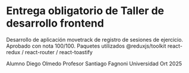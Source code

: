 # Entrega obligatorio de Taller de desarrollo frontend

Desarrollo de aplicación movetrack de registro de sesiones de ejercicio.
Aprobado con nota 100/100.
Paquetes utilizados @reduxjs/toolkit react-redux / react-router / react-toastify

Alumno Diego Olmedo
Profesor Santiago Fagnoni
Universidad Ort
2025
